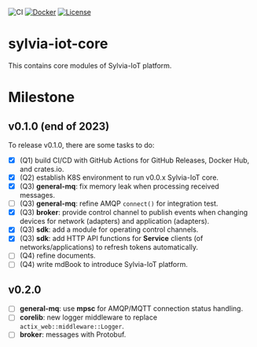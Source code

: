 ![CI](https://github.com/woofdogtw/sylvia-iot-core/actions/workflows/build-test.yaml/badge.svg)
[![Docker](https://img.shields.io/docker/v/woofdogtw/sylvia-iot-core?label=docker&logo=docker)](https://hub.docker.com/r/woofdogtw/sylvia-iot-core)
[![License](https://img.shields.io/badge/license-MIT-blue.svg)](LICENSE)

# sylvia-iot-core

This contains core modules of Sylvia-IoT platform.

# Milestone

## v0.1.0 (end of 2023)

To release v0.1.0, there are some tasks to do:

- [x] (Q1) build CI/CD with GitHub Actions for GitHub Releases, Docker Hub, and crates.io.
- [X] (Q2) establish K8S environment to run v0.0.x Sylvia-IoT core.
- [X] (Q3) **general-mq**: fix memory leak when processing received messages.
- [ ] (Q3) **general-mq**: refine AMQP `connect()` for integration test.
- [X] (Q3) **broker**: provide control channel to publish events when changing devices for network (adapters) and application (adapters).
- [X] (Q3) **sdk**: add a module for operating control channels.
- [X] (Q3) **sdk**: add HTTP API functions for **Service** clients (of networks/applications) to refresh tokens automatically.
- [ ] (Q4) refine documents.
- [ ] (Q4) write mdBook to introduce Sylvia-IoT platform.

## v0.2.0

- [ ] **general-mq**: use **mpsc** for AMQP/MQTT connection status handling.
- [ ] **corelib**: new logger middleware to replace `actix_web::middleware::Logger`.
- [ ] **broker**: messages with Protobuf.
